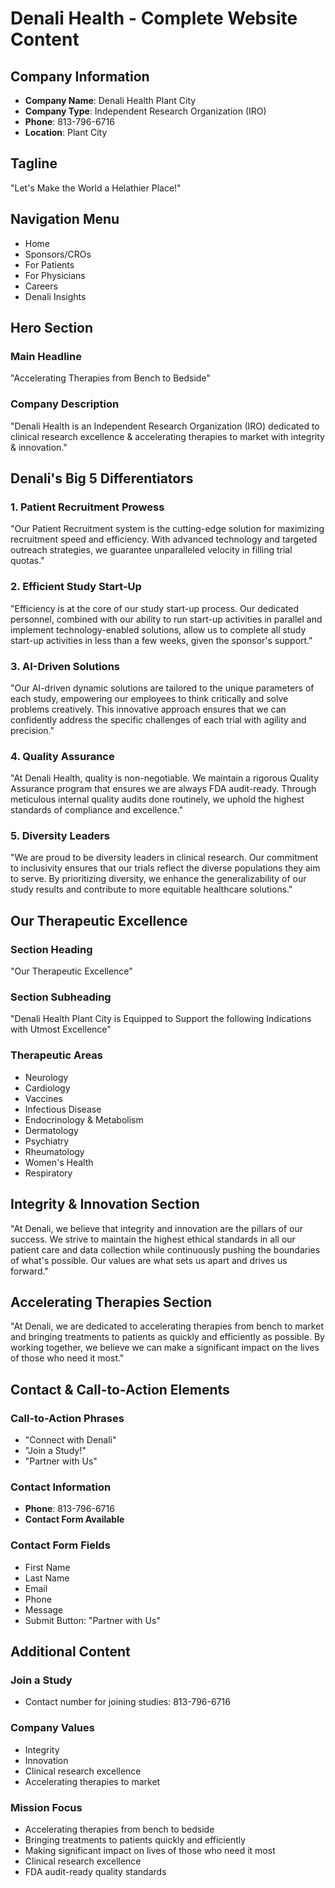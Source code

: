 # Denali Health - Complete Website Content

## Company Information
- **Company Name**: Denali Health Plant City
- **Company Type**: Independent Research Organization (IRO)
- **Phone**: 813-796-6716
- **Location**: Plant City

## Tagline
"Let's Make the World a Helathier Place!"

## Navigation Menu
- Home
- Sponsors/CROs
- For Patients
- For Physicians
- Careers
- Denali Insights

## Hero Section

### Main Headline
"Accelerating Therapies from Bench to Bedside"

### Company Description
"Denali Health is an Independent Research Organization (IRO) dedicated to clinical research excellence & accelerating therapies to market with integrity & innovation."

## Denali's Big 5 Differentiators

### 1. Patient Recruitment Prowess
"Our Patient Recruitment system is the cutting-edge solution for maximizing recruitment speed and efficiency. With advanced technology and targeted outreach strategies, we guarantee unparalleled velocity in filling trial quotas."

### 2. Efficient Study Start-Up
"Efficiency is at the core of our study start-up process. Our dedicated personnel, combined with our ability to run start-up activities in parallel and implement technology-enabled solutions, allow us to complete all study start-up activities in less than a few weeks, given the sponsor's support."

### 3. AI-Driven Solutions
"Our AI-driven dynamic solutions are tailored to the unique parameters of each study, empowering our employees to think critically and solve problems creatively. This innovative approach ensures that we can confidently address the specific challenges of each trial with agility and precision."

### 4. Quality Assurance
"At Denali Health, quality is non-negotiable. We maintain a rigorous Quality Assurance program that ensures we are always FDA audit-ready. Through meticulous internal quality audits done routinely, we uphold the highest standards of compliance and excellence."

### 5. Diversity Leaders
"We are proud to be diversity leaders in clinical research. Our commitment to inclusivity ensures that our trials reflect the diverse populations they aim to serve. By prioritizing diversity, we enhance the generalizability of our study results and contribute to more equitable healthcare solutions."

## Our Therapeutic Excellence

### Section Heading
"Our Therapeutic Excellence"

### Section Subheading
"Denali Health Plant City is Equipped to Support the following Indications with Utmost Excellence"

### Therapeutic Areas
- Neurology
- Cardiology
- Vaccines
- Infectious Disease
- Endocrinology & Metabolism
- Dermatology
- Psychiatry
- Rheumatology
- Women's Health
- Respiratory

## Integrity & Innovation Section
"At Denali, we believe that integrity and innovation are the pillars of our success. We strive to maintain the highest ethical standards in all our patient care and data collection while continuously pushing the boundaries of what's possible. Our values are what sets us apart and drives us forward."

## Accelerating Therapies Section
"At Denali, we are dedicated to accelerating therapies from bench to market and bringing treatments to patients as quickly and efficiently as possible. By working together, we believe we can make a significant impact on the lives of those who need it most."

## Contact & Call-to-Action Elements

### Call-to-Action Phrases
- "Connect with Denali"
- "Join a Study!"
- "Partner with Us"

### Contact Information
- **Phone**: 813-796-6716
- **Contact Form Available**

### Contact Form Fields
- First Name
- Last Name
- Email
- Phone
- Message
- Submit Button: "Partner with Us"

## Additional Content

### Join a Study
- Contact number for joining studies: 813-796-6716

### Company Values
- Integrity
- Innovation
- Clinical research excellence
- Accelerating therapies to market

### Mission Focus
- Accelerating therapies from bench to bedside
- Bringing treatments to patients quickly and efficiently
- Making significant impact on lives of those who need it most
- Clinical research excellence
- FDA audit-ready quality standards